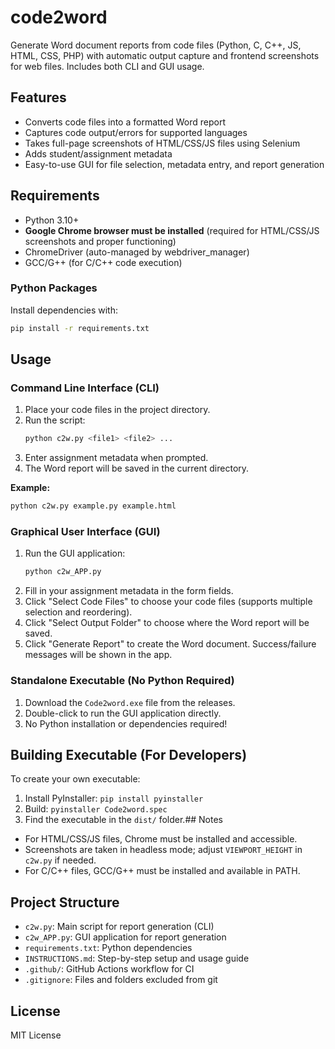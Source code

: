 
# code2word

Generate Word document reports from code files (Python, C, C++, JS, HTML, CSS, PHP) with automatic output capture and frontend screenshots for web files. Includes both CLI and GUI usage.

## Features
- Converts code files into a formatted Word report
- Captures code output/errors for supported languages
- Takes full-page screenshots of HTML/CSS/JS files using Selenium
- Adds student/assignment metadata
- Easy-to-use GUI for file selection, metadata entry, and report generation

## Requirements
- Python 3.10+
- **Google Chrome browser must be installed** (required for HTML/CSS/JS screenshots and proper functioning)
- ChromeDriver (auto-managed by webdriver_manager)
- GCC/G++ (for C/C++ code execution)

### Python Packages
Install dependencies with:

```bash
pip install -r requirements.txt
```

## Usage

### Command Line Interface (CLI)
1. Place your code files in the project directory.
2. Run the script:
	```bash
	python c2w.py <file1> <file2> ...
	```
3. Enter assignment metadata when prompted.
4. The Word report will be saved in the current directory.

**Example:**
```bash
python c2w.py example.py example.html
```

### Graphical User Interface (GUI)
1. Run the GUI application:
   ```bash
   python c2w_APP.py
   ```
2. Fill in your assignment metadata in the form fields.
3. Click "Select Code Files" to choose your code files (supports multiple selection and reordering).
4. Click "Select Output Folder" to choose where the Word report will be saved.
5. Click "Generate Report" to create the Word document. Success/failure messages will be shown in the app.

### Standalone Executable (No Python Required)
1. Download the `Code2word.exe` file from the releases.
2. Double-click to run the GUI application directly.
3. No Python installation or dependencies required!

## Building Executable (For Developers)
To create your own executable:
1. Install PyInstaller: `pip install pyinstaller`
2. Build: `pyinstaller Code2word.spec`
3. Find the executable in the `dist/` folder.## Notes
- For HTML/CSS/JS files, Chrome must be installed and accessible.
- Screenshots are taken in headless mode; adjust `VIEWPORT_HEIGHT` in `c2w.py` if needed.
- For C/C++ files, GCC/G++ must be installed and available in PATH.

## Project Structure
- `c2w.py`: Main script for report generation (CLI)
- `c2w_APP.py`: GUI application for report generation
- `requirements.txt`: Python dependencies
- `INSTRUCTIONS.md`: Step-by-step setup and usage guide
- `.github/`: GitHub Actions workflow for CI
- `.gitignore`: Files and folders excluded from git

## License
MIT License
